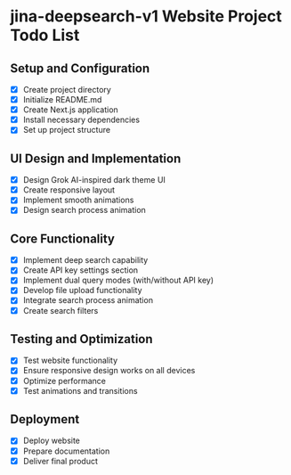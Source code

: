 # jina-deepsearch-v1 Website Project Todo List

## Setup and Configuration
- [x] Create project directory
- [x] Initialize README.md
- [x] Create Next.js application
- [x] Install necessary dependencies
- [x] Set up project structure

## UI Design and Implementation
- [x] Design Grok AI-inspired dark theme UI
- [x] Create responsive layout
- [x] Implement smooth animations
- [x] Design search process animation

## Core Functionality
- [x] Implement deep search capability
- [x] Create API key settings section
- [x] Implement dual query modes (with/without API key)
- [x] Develop file upload functionality
- [x] Integrate search process animation
- [x] Create search filters

## Testing and Optimization
- [x] Test website functionality
- [x] Ensure responsive design works on all devices
- [x] Optimize performance
- [x] Test animations and transitions

## Deployment
- [x] Deploy website
- [x] Prepare documentation
- [x] Deliver final product
